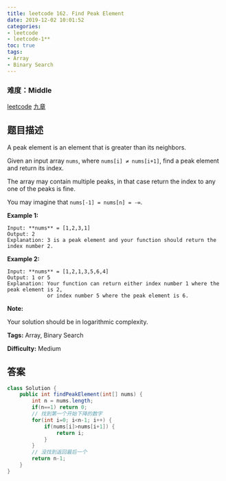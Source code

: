 ```yaml
---
title: leetcode 162. Find Peak Element
date: 2019-12-02 10:01:52
categories:
- leetcode
- leetcode-1**
toc: true
tags:
- Array
- Binary Search
---
```

### 难度：Middle

<a href="https://leetcode.com/problems/find-peak-element/">leetcode</a>
<a href="https://www.jiuzhang.com/solution/find-peak-element/">九章</a>
## 题目描述
A peak element is an element that is greater than its neighbors.

Given an input array `nums`, where `nums[i] ≠ nums[i+1]`, find a peak element
and return its index.

The array may contain multiple peaks, in that case return the index to any one
of the peaks is fine.

You may imagine that `nums[-1] = nums[n] = -∞`.

**Example 1:**
        
    Input: **nums** = [1,2,3,1]
    Output: 2
    Explanation: 3 is a peak element and your function should return the index number 2.

**Example 2:**
        
    Input: **nums** = [1,2,1,3,5,6,4]
    Output: 1 or 5 
    Explanation: Your function can return either index number 1 where the peak element is 2, 
                 or index number 5 where the peak element is 6.
    

**Note:**

Your solution should be in logarithmic complexity.


**Tags:** Array, Binary Search

**Difficulty:** Medium
## 答案
<!--more-->
```java
class Solution {
    public int findPeakElement(int[] nums) {
        int n = nums.length;
        if(n==1) return 0;
        // 找到第一个开始下降的数字
        for(int i=0; i<n-1; i++) {
            if(nums[i]>nums[i+1]) {
                return i;
            }
        }
        // 没找到返回最后一个
        return n-1;
    }
}
```
